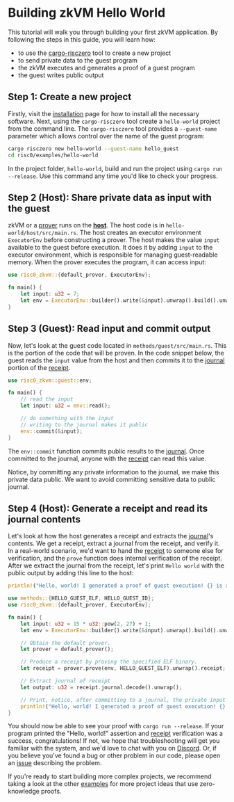 # Building zkVM Hello World

This tutorial will walk you through building your first zkVM application. By
following the steps in this guide, you will learn how:

- to use the [cargo-risczero] tool to create a new project
- to send private data to the guest program
- the zkVM executes and generates a proof of a guest program
- the guest writes public output

## Step 1: Create a new project

Firstly, visit the [installation][install] page for how to install all the
necessary software. Next, using the `cargo-risczero` tool create a `hello-world`
project from the command line. The `cargo-risczero` tool provides a
`--guest-name` parameter which allows control over the name of the guest
program:

```bash
cargo risczero new hello-world --guest-name hello_guest
cd risc0/examples/hello-world
```

In the project folder, `hello-world`, build and run the project using `cargo run --release`. Use this command any time you'd like to check your progress.

## Step 2 (Host): Share private data as input with the guest

zkVM or a [prover] runs on the **[host]**. The host code is in
`hello-world/host/src/main.rs`. The host creates an executor environment
`ExecutorEnv` before constructing a prover. The host makes the value `input`
available to the guest before execution. It does it by adding `input` to the
executor environment, which is responsible for managing guest-readable memory.
When the prover executes the program, it can access input:

```rust
use risc0_zkvm::{default_prover, ExecutorEnv};

fn main() {
    let input: u32 = 7;
    let env = ExecutorEnv::builder().write(&input).unwrap().build().unwrap();
}
```

## Step 3 (Guest): Read input and commit output

Now, let's look at the guest code located in `methods/guest/src/main.rs`. This
is the portion of the code that will be proven. In the code snippet below, the
guest reads the `input` value from the host and then commits it to the [journal]
portion of the [receipt].

```rust ignore
use risc0_zkvm::guest::env;

fn main() {
    // read the input
    let input: u32 = env::read();

    // do something with the input
    // writing to the journal makes it public
    env::commit(&input);
}
```

The `env::commit` function commits public results to the [journal]. Once
committed to the journal, anyone with the [receipt] can read this value.

Notice, by committing any private information to the journal, we make this
private data public. We want to avoid committing sensitive data to public
journal.

## Step 4 (Host): Generate a receipt and read its journal contents

Let's look at how the host generates a receipt and extracts the [journal]'s
contents. We get a receipt, extract a journal from the receipt, and verify it.
In a real-world scenario, we'd want to hand the [receipt] to someone else for
verification, and the `prove` function does internal verification of the
receipt. After we extract the journal from the receipt, let's print `Hello
world` with the public output by adding this line to the host:

```rust ignore
println!("Hello, world! I generated a proof of guest execution! {} is a public output from journal", output);
```

```rust ignore
use methods::{HELLO_GUEST_ELF, HELLO_GUEST_ID};
use risc0_zkvm::{default_prover, ExecutorEnv};

fn main() {
    let input: u32 = 15 * u32::pow(2, 27) + 1;
    let env = ExecutorEnv::builder().write(&input).unwrap().build().unwrap();

    // Obtain the default prover.
    let prover = default_prover();

    // Produce a receipt by proving the specified ELF binary.
    let receipt = prover.prove(env, HELLO_GUEST_ELF).unwrap().receipt;

    // Extract journal of receipt
    let output: u32 = receipt.journal.decode().unwrap();

    // Print, notice, after committing to a journal, the private input became public
    println!("Hello, world! I generated a proof of guest execution! {} is a public output from journal ", output);
}
```

You should now be able to see your proof with `cargo run --release`. If your
program printed the "Hello, world!" assertion and [receipt] verification was a
success, congratulations! If not, we hope that troubleshooting will get you
familiar with the system, and we'd love to chat with you on [Discord]. Or, if
you believe you've found a bug or other problem in our code, please open an
[issue] describing the problem.

If you're ready to start building more complex projects, we recommend taking a
look at the other [examples] for more project ideas that use zero-knowledge
proofs.

[cargo-risczero]: https://docs.rs/cargo-risczero
[Discord]: https://discord.gg/risczero
[examples]: ../examples.md
[host]: /terminology#host-program
[install]: ../install.md
[issue]: https://github.com/risc0/risc0/issues/new/choose
[journal]: /terminology#journal
[prover]: /terminology#prover
[receipt]: /terminology#receipt
